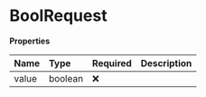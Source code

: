 # BoolRequest

**Properties**

| Name  | Type    | Required | Description |
| :---- | :------ | :------- | :---------- |
| value | boolean | ❌       |             |
